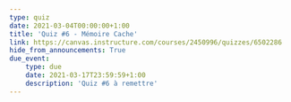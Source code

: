 ```yaml
---
type: quiz
date: 2021-03-04T00:00:00+1:00
title: 'Quiz #6 - Mémoire Cache'
link: https://canvas.instructure.com/courses/2450996/quizzes/6502286
hide_from_announcements: True
due_event:
    type: due
    date: 2021-03-17T23:59:59+1:00
    description: 'Quiz #6 à remettre'
---
```


<!--
<p><span style="color: #ff0000;"><strong>Remarque : Ne cliquez sur "Compl&eacute;ter le questionnaire" que si vous &ecirc;tes pr&ecirc;t &agrave; r&eacute;pondre aux questions. Vous n'aurez pas droit &agrave; une seconde tentative.&nbsp;</strong></span></p>
-->